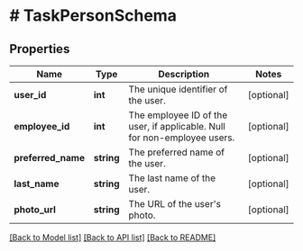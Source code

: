 # # TaskPersonSchema

## Properties

Name | Type | Description | Notes
------------ | ------------- | ------------- | -------------
**user_id** | **int** | The unique identifier of the user. | [optional]
**employee_id** | **int** | The employee ID of the user, if applicable. Null for non-employee users. | [optional]
**preferred_name** | **string** | The preferred name of the user. | [optional]
**last_name** | **string** | The last name of the user. | [optional]
**photo_url** | **string** | The URL of the user&#39;s photo. | [optional]

[[Back to Model list]](../../README.md#models) [[Back to API list]](../../README.md#endpoints) [[Back to README]](../../README.md)
